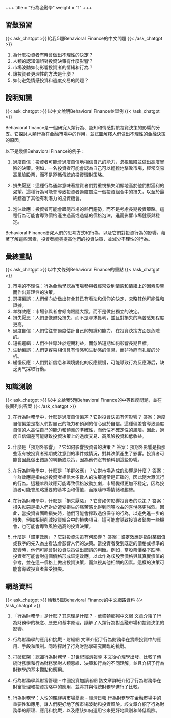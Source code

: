 +++
title = "行為金融學"
weight = "1"
+++
## 習題預習
{{< ask_chatgpt >}}
給我5題Behavioral Finance的中文問題
{{< /ask_chatgpt >}}



1. 為什麼投資者有時會做出不理性的決定？ 
2. 人類的認知偏誤對投資決策有什麼影響？ 
3. 市場波動如何影響投資者的情緒和行為？ 
4. 讓投資者更理性的方法是什麼？ 
5. 如何避免情感投資和過度交易的問題？   

## 說明知識
{{< ask_chatgpt >}}
以中文說明Behavioral Finance並舉例
{{< /ask_chatgpt >}}



Behavioral finance是一個研究人類行為、認知和情感對於投資決策的影響的分支。它探討人類行為在金融市場中的作用，並試圖解釋人們做出不理性的金融決策的原因。

以下是幾個Behavioral Finance的例子：

1. 過度自信：投資者可能會過度自信地相信自己的能力，忽視風險並做出高度冒險的決策。例如，一名投資者可能會認為自己可以輕鬆地擊敗市場，經常交易高風險股票，而不是遵循傳統的投資理財策略。

2. 損失厭惡：這種行為通常意味著投資者們對重視損失明顯地高於他們對獲利的渴望。這種行為可能會導致投資者過度關注一個投資組合中的損失，以至於最終錯過了其他有利潛力的投資機會。

3. 泡沫效應：投資者可能會跟隨市場的熱門趨勢，而不是考慮長期投資策略。這種行為可能會導致價格產生過高或過低的價格泡沫，進而影響市場健康與穩定。

Behavioral Finance研究人們的思考方式和行為，以及它們對投資行為的影響。藉著了解這些因素，投資者能夠提高他們的投資決策，並減少不理性的行為。   

## 彙總重點
{{< ask_chatgpt >}}
以中文條列Behavioral Finance的重點
{{< /ask_chatgpt >}}



1. 市場的不理性：行為金融學認為市場參與者經常受到情感和情緒上的因素影響而作出非理性的決策。
2. 選擇偏誤：人們傾向於做出符合其已有看法和信仰的決定，忽略其他可能性和證據。
3. 羊群效應：市場參與者會倾向跟隨大眾，而不是做出獨立的決定。
4. 損失厭恶：人們更像避免損失，而不是尋求獲利，並且對損失的痛苦感知程度更高。
5. 過度自信：人們往往會過度估計自己的知識和能力，在投資決策方面是危險的。
6. 短視邏輯：人們往往專注於短期利益，而忽略短期如何影響長期目標。
7. 生動偏誤：人們更容易相信具有情感和生動感的信息，而非冷靜而扎實的分析。
8. 緩慢反應：人們對新信息和環境變化的反應緩慢，可能導致行為反應滞后，缺乏勇气採取行動。   

## 知識測驗
{{< ask_chatgpt >}}
以中文給我5題Behavioral Finance的中等難度問題，並在後面列出答案
{{< /ask_chatgpt >}}



1. 在行為財務學中，什麼是過度自信偏差？它對投資決策有何影響？
答案：過度自信偏差是指人們對自己的能力和預測的信心過於自信。這種偏差會導致過度自信的人高估自己的能力和預測的準確性，而低估不確定性的風險。因此，過度自信偏差可能導致投資決策上的過度交易、高風險投資和低收益。

2. 什麼是「預期外影響」？它如何影響投資者的決策？
答案：預期外影響是指那些沒有被投資者預期或注意到的事件或情況，對其決策產生了影響。投資者可能會因此做出錯誤的判斷或決策，因為他們沒有預料到這些影響。

3. 在行為財務學中，什麼是「羊群效應」？它對市場造成的影響是什麼？
答案：羊群效應是指由於投資者相信大多數人的決策通常是正確的，因此隨大眾流行的行為。這種羊群效應可能導致價格波動加劇，市場變得更加不穩定，因為投資者可能會忽略重要的基本面和價值，而跟隨市場情緒和趨勢。

4. 在行為財務學中，什麼是「損失厭惡」？它會如何影響投資者的決策？
答案：損失厭惡是指人們對於遭受損失的痛苦感比得到同等收益的喜悅感更強烈。因此，當投資者面臨損失時，他們可能會採取過份保守的行為，以避免進一步的損失，例如拒絕削減投資組合中的損失項目。這可能會導致投資者錯失一些機會，也可能會導致風險過高的投資決策。

5. 什麼是「錨定效應」？它對投資決策有何影響？
答案：錨定效應是指對某個值或數字的先入為主看法會影響人們的決策。當投資者受到既定的價格或標準的影響時，他們可能會對投資決策做出錯誤的判斷。例如，當股票價格下跌時，投資者可能會對這個價格形成錨定效應，以此作為該股票價格與其真實價值的參考，並在這一價格上做出投資決策，而無視其他相關的因素。這樣的決策可能會導致投資者蒙受損失。   

## 網路資料
{{< ask_chatgpt >}}
給我5篇Behavioral Finance的中文網路資料
{{< /ask_chatgpt >}}



1. 「行為財務學」是什麼？其原理是什麼？ - 華盛頓郵報中文網 
文章介紹了行為財務學的概念、歷史和基本原理，講解了人類行為對金融市場和投資決策的影響。

2. 行為財務學的應用和挑戰 - 財經網 
文章介紹了行為財務學在實際投資中的應用、手段和限制。同時探討了行為財務學研究面臨的挑戰。

3. 打破框架：認識行為財務學 - 21世紀經濟報導 
本文從心理學出發，比較了傳統財務學和行為財務學對人類思維、決策和行為的不同理解。並且介紹了行為財務學的基本觀點和應用。

4. 行為財務學與財富管理 - 中國投資加讀者網 
該文章詳細介紹了行為財務學在財富管理和投資策略中的應用，並將其與傳統財務學進行了比較。

5. 行為財務學：人性的羈絆與市場憂慮 - 經濟日報 
行為財務學在金融市場中的重要性和應用，讓人們更好地了解市場波動和投資風險。該文章介紹了行為財務學的原理、應用和挑戰，以及應該如何運用它來更好地識別和降低風險。   

